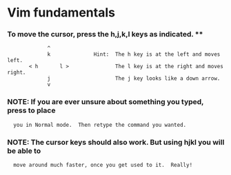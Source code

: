 # Vim fundamentals

###  To move the cursor, press the h,j,k,l keys as indicated. **
```
             ^
             k              Hint:  The h key is at the left and moves left.
       < h       l >               The l key is at the right and moves right.
             j                     The j key looks like a down arrow.
             v
```


### NOTE: If you are ever unsure about something you typed, press <ESC> to place
      you in Normal mode.  Then retype the command you wanted.

### NOTE: The cursor keys should also work.  But using hjkl you will be able to
      move around much faster, once you get used to it.  Really!

